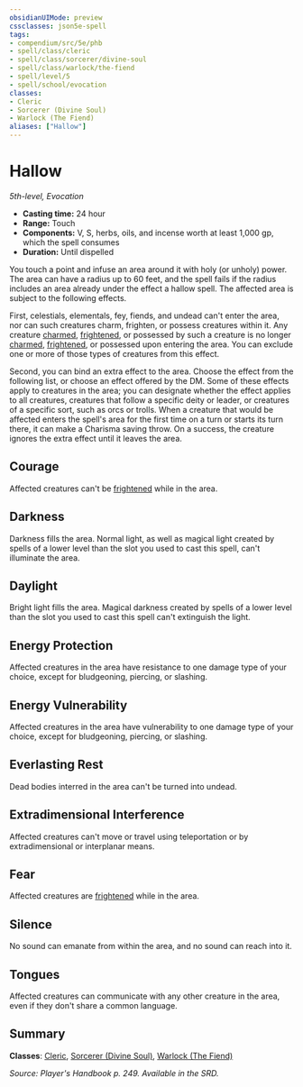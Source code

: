 ```yaml
---
obsidianUIMode: preview
cssclasses: json5e-spell
tags:
- compendium/src/5e/phb
- spell/class/cleric
- spell/class/sorcerer/divine-soul
- spell/class/warlock/the-fiend
- spell/level/5
- spell/school/evocation
classes:
- Cleric
- Sorcerer (Divine Soul)
- Warlock (The Fiend)
aliases: ["Hallow"]
---
```

# Hallow
*5th-level, Evocation*  

- **Casting time:** 24 hour
- **Range:** Touch
- **Components:** V, S, herbs, oils, and incense worth at least 1,000 gp, which the spell consumes
- **Duration:** Until dispelled

You touch a point and infuse an area around it with holy (or unholy) power. The area can have a radius up to 60 feet, and the spell fails if the radius includes an area already under the effect a hallow spell. The affected area is subject to the following effects.

First, celestials, elementals, fey, fiends, and undead can't enter the area, nor can such creatures charm, frighten, or possess creatures within it. Any creature [charmed](/2-Mechanics/CLI/rules/conditions.md#charmed), [frightened](/2-Mechanics/CLI/rules/conditions.md#frightened), or possessed by such a creature is no longer [charmed](/2-Mechanics/CLI/rules/conditions.md#charmed), [frightened](/2-Mechanics/CLI/rules/conditions.md#frightened), or possessed upon entering the area. You can exclude one or more of those types of creatures from this effect.

Second, you can bind an extra effect to the area. Choose the effect from the following list, or choose an effect offered by the DM. Some of these effects apply to creatures in the area; you can designate whether the effect applies to all creatures, creatures that follow a specific deity or leader, or creatures of a specific sort, such as orcs or trolls. When a creature that would be affected enters the spell's area for the first time on a turn or starts its turn there, it can make a Charisma saving throw. On a success, the creature ignores the extra effect until it leaves the area.

## Courage

Affected creatures can't be [frightened](/2-Mechanics/CLI/rules/conditions.md#frightened) while in the area.

## Darkness

Darkness fills the area. Normal light, as well as magical light created by spells of a lower level than the slot you used to cast this spell, can't illuminate the area.

## Daylight

Bright light fills the area. Magical darkness created by spells of a lower level than the slot you used to cast this spell can't extinguish the light.

## Energy Protection

Affected creatures in the area have resistance to one damage type of your choice, except for bludgeoning, piercing, or slashing.

## Energy Vulnerability

Affected creatures in the area have vulnerability to one damage type of your choice, except for bludgeoning, piercing, or slashing.

## Everlasting Rest

Dead bodies interred in the area can't be turned into undead.

## Extradimensional Interference

Affected creatures can't move or travel using teleportation or by extradimensional or interplanar means.

## Fear

Affected creatures are [frightened](/2-Mechanics/CLI/rules/conditions.md#frightened) while in the area.

## Silence

No sound can emanate from within the area, and no sound can reach into it.

## Tongues

Affected creatures can communicate with any other creature in the area, even if they don't share a common language.

## Summary

**Classes**: [Cleric](/2-Mechanics/CLI/classes/cleric.md), [Sorcerer (Divine Soul)](/2-Mechanics/CLI/classes/sorcerer-divine-soul-xge.md), [Warlock (The Fiend)](/2-Mechanics/CLI/classes/warlock-the-fiend.md)

*Source: Player's Handbook p. 249. Available in the SRD.*